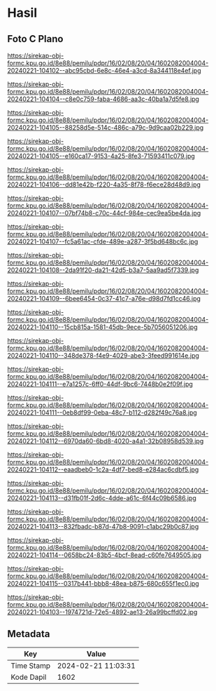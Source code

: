 # Hasil

## Foto C Plano

https://sirekap-obj-formc.kpu.go.id/8e88/pemilu/pdpr/16/02/08/20/04/1602082004004-20240221-104102--abc95cbd-6e8c-46e4-a3cd-8a344118e4ef.jpg

https://sirekap-obj-formc.kpu.go.id/8e88/pemilu/pdpr/16/02/08/20/04/1602082004004-20240221-104104--c8e0c759-faba-4686-aa3c-40ba1a7d5fe8.jpg

https://sirekap-obj-formc.kpu.go.id/8e88/pemilu/pdpr/16/02/08/20/04/1602082004004-20240221-104105--88258d5e-514c-486c-a79c-9d9caa02b229.jpg

https://sirekap-obj-formc.kpu.go.id/8e88/pemilu/pdpr/16/02/08/20/04/1602082004004-20240221-104105--e160ca17-9153-4a25-8fe3-71593411c079.jpg

https://sirekap-obj-formc.kpu.go.id/8e88/pemilu/pdpr/16/02/08/20/04/1602082004004-20240221-104106--dd81e42b-f220-4a35-8f78-f6ece28d48d9.jpg

https://sirekap-obj-formc.kpu.go.id/8e88/pemilu/pdpr/16/02/08/20/04/1602082004004-20240221-104107--07bf74b8-c70c-44cf-984e-cec9ea5be4da.jpg

https://sirekap-obj-formc.kpu.go.id/8e88/pemilu/pdpr/16/02/08/20/04/1602082004004-20240221-104107--fc5a61ac-cfde-489e-a287-3f5bd648bc6c.jpg

https://sirekap-obj-formc.kpu.go.id/8e88/pemilu/pdpr/16/02/08/20/04/1602082004004-20240221-104108--2da91f20-da21-42d5-b3a7-5aa9ad5f7339.jpg

https://sirekap-obj-formc.kpu.go.id/8e88/pemilu/pdpr/16/02/08/20/04/1602082004004-20240221-104109--6bee6454-0c37-41c7-a76e-d98d7fd1cc46.jpg

https://sirekap-obj-formc.kpu.go.id/8e88/pemilu/pdpr/16/02/08/20/04/1602082004004-20240221-104110--15cb815a-1581-45db-9ece-5b7056051206.jpg

https://sirekap-obj-formc.kpu.go.id/8e88/pemilu/pdpr/16/02/08/20/04/1602082004004-20240221-104110--348de378-f4e9-4029-abe3-3feed991614e.jpg

https://sirekap-obj-formc.kpu.go.id/8e88/pemilu/pdpr/16/02/08/20/04/1602082004004-20240221-104111--e7a1257c-6ff0-44df-9bc6-7448b0e2f09f.jpg

https://sirekap-obj-formc.kpu.go.id/8e88/pemilu/pdpr/16/02/08/20/04/1602082004004-20240221-104111--0eb8df99-0eba-48c7-b112-d282f49c76a8.jpg

https://sirekap-obj-formc.kpu.go.id/8e88/pemilu/pdpr/16/02/08/20/04/1602082004004-20240221-104112--6970da60-6bd8-4020-a4a1-32b08958d539.jpg

https://sirekap-obj-formc.kpu.go.id/8e88/pemilu/pdpr/16/02/08/20/04/1602082004004-20240221-104112--eaadbeb0-1c2a-4df7-bed8-e284ac6cdbf5.jpg

https://sirekap-obj-formc.kpu.go.id/8e88/pemilu/pdpr/16/02/08/20/04/1602082004004-20240221-104113--d31fb01f-2d6c-4dde-a61c-6f44c09b6586.jpg

https://sirekap-obj-formc.kpu.go.id/8e88/pemilu/pdpr/16/02/08/20/04/1602082004004-20240221-104113--832fbadc-b87d-47b8-9091-c1abc29b0c87.jpg

https://sirekap-obj-formc.kpu.go.id/8e88/pemilu/pdpr/16/02/08/20/04/1602082004004-20240221-104114--0658bc24-83b5-4bcf-8ead-c60fe7649505.jpg

https://sirekap-obj-formc.kpu.go.id/8e88/pemilu/pdpr/16/02/08/20/04/1602082004004-20240221-104115--0317b441-bbb8-48ea-b875-680c655f1ec0.jpg

https://sirekap-obj-formc.kpu.go.id/8e88/pemilu/pdpr/16/02/08/20/04/1602082004004-20240221-104103--1974721d-72e5-4892-ae13-26a99bcffd02.jpg


## Metadata

| Key        | Value               |
| ---------- | ------------------- |
| Time Stamp | 2024-02-21 11:03:31 |
| Kode Dapil | 1602                |




